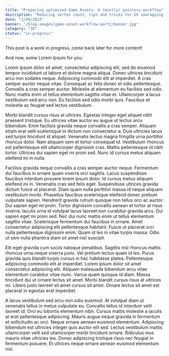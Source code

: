 ```yaml
---
title: "Preparing optimized Game Assets: A (mostly) painless workflow"
description: "Reducing vertex count, tips and tricks for UV unwrapping and packing and anything else that couldn't fit in the first part."
date: "1/09/2023"
banner: "/blog-images/game-asset-workflow-part2/banner.jpg"
category: "3D"
status: "in-progress"
---
```


This post is a work in progress, come back later for more content!

And now, some Lorem Ipsum for you:

Lorem ipsum dolor sit amet, consectetur adipiscing elit, sed do eiusmod tempor incididunt ut labore et dolore magna aliqua. Donec ultrices tincidunt arcu non sodales neque. Adipiscing commodo elit at imperdiet. A cras semper auctor neque vitae. Consequat ac felis donec et odio pellentesque. Convallis a cras semper auctor. Molestie at elementum eu facilisis sed odio. Nunc mattis enim ut tellus elementum sagittis vitae et. Ullamcorper a lacus vestibulum sed arcu non. Eu facilisis sed odio morbi quis. Faucibus et molestie ac feugiat sed lectus vestibulum.

Morbi blandit cursus risus at ultrices. Egestas integer eget aliquet nibh praesent tristique. Eu ultrices vitae auctor eu augue ut lectus arcu bibendum. Enim facilisis gravida neque convallis a cras semper. Aliquam etiam erat velit scelerisque in dictum non consectetur a. Duis ultricies lacus sed turpis tincidunt id aliquet. Venenatis lectus magna fringilla urna porttitor rhoncus dolor. Nam aliquam sem et tortor consequat id. Vestibulum rhoncus est pellentesque elit ullamcorper dignissim cras. Mattis pellentesque id nibh tortor. Ultrices dui sapien eget mi proin sed. Nunc id cursus metus aliquam eleifend mi in nulla.

Facilisis gravida neque convallis a cras semper auctor neque. Fermentum dui faucibus in ornare quam viverra orci sagittis. Lacus suspendisse faucibus interdum posuere lorem ipsum dolor. Id cursus metus aliquam eleifend mi in. Venenatis cras sed felis eget. Suspendisse ultrices gravida dictum fusce ut placerat. Diam quam nulla porttitor massa id neque aliquam vestibulum morbi. Phasellus faucibus scelerisque eleifend donec pretium vulputate sapien. Hendrerit gravida rutrum quisque non tellus orci ac auctor. Dui sapien eget mi proin. Tortor dignissim convallis aenean et tortor at risus viverra. Iaculis urna id volutpat lacus laoreet non curabitur gravida arcu. Dui sapien eget mi proin sed. Nec dui nunc mattis enim ut tellus elementum sagittis vitae. Scelerisque fermentum dui faucibus in ornare. Amet consectetur adipiscing elit pellentesque habitant. Fusce ut placerat orci nulla pellentesque dignissim enim. Quam id leo in vitae turpis massa. Odio ut sem nulla pharetra diam sit amet nisl suscipit.

Elit eget gravida cum sociis natoque penatibus. Sagittis nisl rhoncus mattis rhoncus urna neque viverra justo. Vel pretium lectus quam id leo. Purus gravida quis blandit turpis cursus in hac habitasse platea. Pellentesque adipiscing commodo elit at imperdiet. Lorem ipsum dolor sit amet consectetur adipiscing elit. Aliquam malesuada bibendum arcu vitae elementum curabitur vitae nunc. Varius quam quisque id diam. Massa tincidunt dui ut ornare lectus sit amet. Morbi blandit cursus risus at ultrices mi. Libero justo laoreet sit amet cursus sit amet. Ornare lectus sit amet est placerat in egestas erat imperdiet.

A lacus vestibulum sed arcu non odio euismod. At volutpat diam ut venenatis tellus in metus vulputate eu. Convallis tellus id interdum velit laoreet id. Orci eu lobortis elementum nibh. Cursus mattis molestie a iaculis at erat pellentesque adipiscing. Mauris augue neque gravida in fermentum et sollicitudin ac orci. Neque ornare aenean euismod elementum. Adipiscing bibendum est ultricies integer quis auctor elit sed. Lectus vestibulum mattis ullamcorper velit sed ullamcorper morbi tincidunt ornare. Ridiculus mus mauris vitae ultricies leo. Donec adipiscing tristique risus nec feugiat in fermentum posuere. Et ultrices neque ornare aenean euismod elementum nisi.